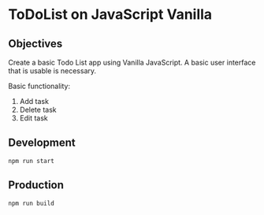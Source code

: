 # ToDoList on JavaScript Vanilla
## Objectives
Create a basic Todo List app using Vanilla JavaScript. A basic user interface that is usable is necessary.

Basic functionality:
1. Add task
2. Delete task
3. Edit task

## Development
``
npm run start
``
## Production
``
npm run build
``


